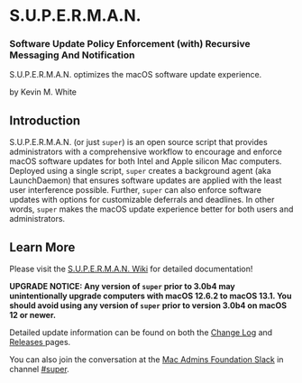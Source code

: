 # S.U.P.E.R.M.A.N.

### Software Update Policy Enforcement (with) Recursive Messaging And Notification

S.U.P.E.R.M.A.N. optimizes the macOS software update experience.

by Kevin M. White

## Introduction

S.U.P.E.R.M.A.N. (or just `super`) is an open source script that provides administrators with a comprehensive workflow to encourage and enforce macOS software updates for both Intel and Apple silicon Mac computers. Deployed using a single script, `super` creates a background agent (aka LaunchDaemon) that ensures software updates are applied with the least user interference possible. Further, `super` can also enforce software updates with options for customizable deferrals and deadlines. In other words, `super` makes the macOS update experience better for both users and administrators.

## Learn More

Please visit the [S.U.P.E.R.M.A.N. Wiki](https://github.com/Macjutsu/super/wiki) for detailed documentation!

__UPGRADE NOTICE: Any version of `super` prior to 3.0b4 may unintentionally upgrade computers with macOS 12.6.2 to macOS 13.1. You should avoid using any version of `super` prior to version 3.0b4 on macOS 12 or newer.__

Detailed update information can be found on both the [Change Log](https://github.com/Macjutsu/super/blob/main/CHANGELOG.md) and [Releases ](https://github.com/Macjutsu/super/releases) pages.

You can also join the conversation at the [Mac Admins Foundation Slack](https://www.macadmins.org) in channel [#super](https://macadmins.slack.com/archives/C03LKQ8EN2C).
